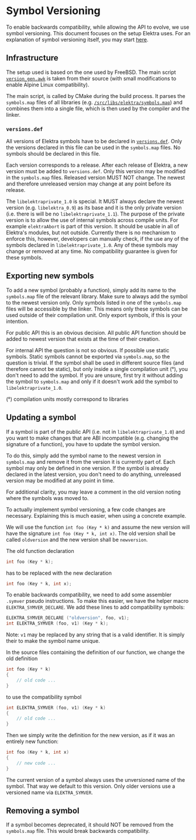 # Symbol Versioning

To enable backwards compatibility, while allowing the API to evolve, we use symbol versioning. This document focuses on the setup Elektra
uses. For an explanation of symbol versioning itself, you may start [here](https://people.freebsd.org/~deischen/symver/library_versioning.txt).

## Infrastructure

The setup used is based on the one used by FreeBSD. The main script [`version_gen.awk`](/src/libs/version_gen.awk) is taken from their source
(with small modifications to enable Alpine Linux compatibility).

The main script, is called by CMake during the build process. It parses the `symbols.map` files of all libraries (e.g.
[`/src/libs/elektra/symbols.map`](/src/libs/elektra/symbols.map)) and combines them into a single file, which is then used by the compiler
and the linker.

### `versions.def`

All versions of Elektra symbols have to be declared in [`versions.def`](/src/libs/versions.def). Only the versions declared in this file
can be used in the `symbols.map` files. No symbols should be declared in this file.

Each version corresponds to a release. After each release of Elektra, a new version must be added to `versions.def`. Only this version may
be modified in the `symbols.map` files. Released version MUST NOT change. The newest and therefore unreleased version may change at any point
before its release.

The `libelektraprivate_1.0` is special. It MUST always declare the newest version (e.g. `libelektra_0.9`) as its base and it is the only
private version (i.e. there is will be no `libelektraprivate_1.1`). The purpose of the private version is to allow the use of internal
symbols across compile units. For example `elektraAbort` is part of this version. It should be usable in all of Elektra's modules, but not
outside. Currently there is no mechanism to enforce this, however, developers can manually check, if the use any of the symbols declared in
`libelektraprivate_1.0`. Any of these symbols may change or removed at any time. No compatibility guarantee is given for these symbols.

## Exporting new symbols

To add a new symbol (probably a function), simply add its name to the `symbols.map` file of the relevant library. Make sure to always add
the symbol to the newest version only. Only symbols listed in one of the `symbols.map` files will be accessible by the linker. This means
only these symbols can be used outside of their compilation unit. Only export symbols, if this is your intention.

For public API this is an obvious decision. All public API function should be added to newest version that exists at the time of their
creation.

For internal API the question is not so obvious. If possible use static symbols. Static symbols cannot be exported via `symbols.map`, so the
question is trivial. If the symbol shall be used in different source files (and therefore cannot be static), but only inside a single
compilation unit (°), you don't need to add the symbol. If you are unsure, first try it without adding the symbol to `symbols.map` and only
if it doesn't work add the symbol to `libelektraprivate_1.0`.

(°) compilation units mostly correspond to libraries

## Updating a symbol

If a symbol is part of the public API (i.e. not in `libelektraprivate_1.0`) and you want to make changes that are ABI incompatible (e.g.
changing the signature of a function), you have to update the symbol version.

To do this, simply add the symbol name to the newest version in `symbols.map` and remove it from the version it is currently part of. Each
symbol may only be defined in one version. If the symbol is already declared in the latest version, you don't need to do anything, unreleased
version may be modified at any point in time.

For additional clarity, you may leave a comment in the old version noting where the symbols was moved to.

To actually implement symbol versioning, a few code changes are necessary. Explaining this is much easier, when using a concrete example.

We will use the function `int foo (Key * k)` and assume the new version will have the signature `int foo (Key * k, int x)`. The old version
shall be called `oldversion` and the new version shall be `newversion`.

The old function declaration

```c
int foo (Key * k);
```

has to be replaced with the new declaration

```c
int foo (Key * k, int x);
```

To enable backwards compatibility, we need to add some assembler `.symver` pseudo instructions. To make this easier, we have the helper macro
`ELEKTRA_SYMVER_DECLARE`. We add these lines to add compatibility symbols:

```c
ELEKTRA_SYMVER_DECLARE ("oldversion", foo, v1);
int ELEKTRA_SYMVER (foo, v1) (Key * k);
```

Note: `v1` may be replaced by any string that is a valid identifier. It is simply their to make the symbol name unique.

In the source files containing the definition of our function, we change the old definition

```c
int foo (Key * k)
{
    // old code ...
}
```

to use the compatibility symbol

```c
int ELEKTRA_SYMVER (foo, v1) (Key * k)
{
    // old code ...
}
```

Then we simply write the definition for the new version, as if it was an entirely new function:

```c
int foo (Key * k, int x)
{
    // new code ...
}
```

The current version of a symbol always uses the unversioned name of the symbol. That way we default to this version. Only older versions use
a versioned name via `ELEKTRA_SYMVER`.

## Removing a symbol

If a symbol becomes deprecated, it should NOT be removed from the `symbols.map` file. This would break backwards compatibility.
